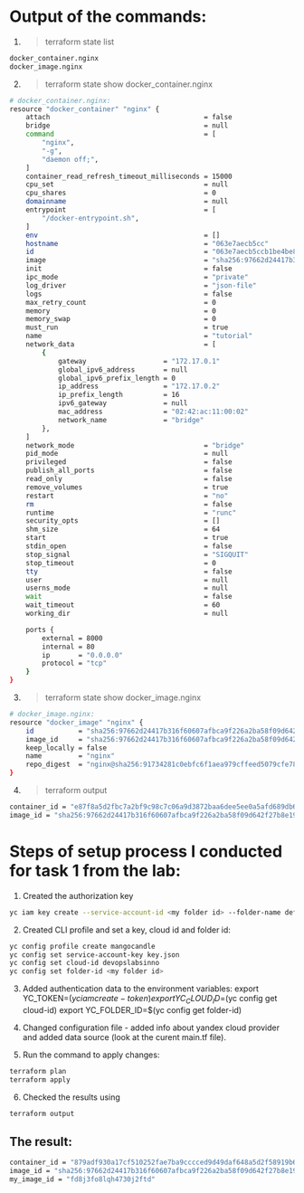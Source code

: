 # Output of the commands:

1. > terraform state list

```bash
docker_container.nginx
docker_image.nginx
```

2. > terraform state show docker_container.nginx

```bash
# docker_container.nginx:
resource "docker_container" "nginx" {
    attach                                      = false
    bridge                                      = null
    command                                     = [
        "nginx",
        "-g",
        "daemon off;",
    ]
    container_read_refresh_timeout_milliseconds = 15000
    cpu_set                                     = null
    cpu_shares                                  = 0
    domainname                                  = null
    entrypoint                                  = [
        "/docker-entrypoint.sh",
    ]
    env                                         = []
    hostname                                    = "063e7aecb5cc"
    id                                          = "063e7aecb5ccb1be4be8e8eb83d065e6e0b4a8e0b07c6be300390e0903291428"
    image                                       = "sha256:97662d24417b316f60607afbca9f226a2ba58f09d642f27b8e197a89859ddc8e"
    init                                        = false
    ipc_mode                                    = "private"
    log_driver                                  = "json-file"
    logs                                        = false
    max_retry_count                             = 0
    memory                                      = 0
    memory_swap                                 = 0
    must_run                                    = true
    name                                        = "tutorial"
    network_data                                = [
        {
            gateway                   = "172.17.0.1"
            global_ipv6_address       = null
            global_ipv6_prefix_length = 0
            ip_address                = "172.17.0.2"
            ip_prefix_length          = 16
            ipv6_gateway              = null
            mac_address               = "02:42:ac:11:00:02"
            network_name              = "bridge"
        },
    ]
    network_mode                                = "bridge"
    pid_mode                                    = null
    privileged                                  = false
    publish_all_ports                           = false
    read_only                                   = false
    remove_volumes                              = true
    restart                                     = "no"
    rm                                          = false
    runtime                                     = "runc"
    security_opts                               = []
    shm_size                                    = 64
    start                                       = true
    stdin_open                                  = false
    stop_signal                                 = "SIGQUIT"
    stop_timeout                                = 0
    tty                                         = false
    user                                        = null
    userns_mode                                 = null
    wait                                        = false
    wait_timeout                                = 60
    working_dir                                 = null

    ports {
        external = 8000
        internal = 80
        ip       = "0.0.0.0"
        protocol = "tcp"
    }
}
```

3. > terraform state show docker_image.nginx

```bash
# docker_image.nginx:
resource "docker_image" "nginx" {
    id           = "sha256:97662d24417b316f60607afbca9f226a2ba58f09d642f27b8e197a89859ddc8enginx"
    image_id     = "sha256:97662d24417b316f60607afbca9f226a2ba58f09d642f27b8e197a89859ddc8e"
    keep_locally = false
    name         = "nginx"
    repo_digest  = "nginx@sha256:91734281c0ebfc6f1aea979cffeed5079cfe786228a71cc6f1f46a228cde6e34"
}
```

4. > terraform output

```bash
container_id = "e87f8a5d2fbc7a2bf9c98c7c06a9d3872baa6dee5ee0a5afd689db660dade728"
image_id = "sha256:97662d24417b316f60607afbca9f226a2ba58f09d642f27b8e197a89859ddc8enginx:latest"
```

# Steps of setup process I conducted for task 1 from the lab:

1. Created the authorization key

```bash
yc iam key create --service-account-id <my folder id> --folder-name default --output key.json
```

2. Created CLI profile and set a key, cloud id and folder id:

```bash
yc config profile create mangocandle
yc config set service-account-key key.json
yc config set cloud-id devopslabsinno
yc config set folder-id <my folder id>
```

3. Added authentication data to the environment variables:
   export YC_TOKEN=$(yc iam create-token)
export YC_CLOUD_ID=$(yc config get cloud-id)
   export YC_FOLDER_ID=$(yc config get folder-id)

4. Changed configuration file - added info about yandex cloud provider and added data source (look at the curent main.tf file).

5. Run the command to apply changes:

```bash
terraform plan
terraform apply
```

6. Checked the results using

```bash
terraform output
```

## The result:

```bash
container_id = "879adf930a17cf510252fae7ba9cccced9d49daf648a5d2f58919b6b8788440b"
image_id = "sha256:97662d24417b316f60607afbca9f226a2ba58f09d642f27b8e197a89859ddc8enginx:latest"
my_image_id = "fd8j3fo8lqh4730j2ftd"
```
